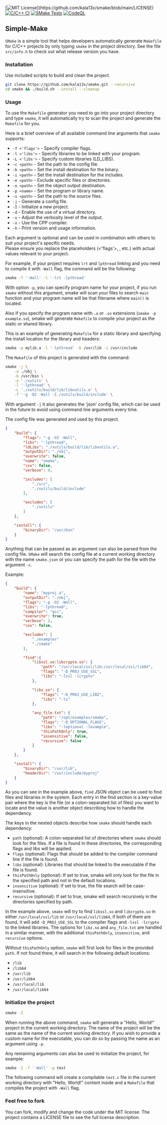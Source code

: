 [![MIT License](https://img.shields.io/badge/License-MIT-brightgreen.svg?)](https://github.com/kala13x/smake/blob/main/LICENSE)
[![C/C++ CI](https://github.com/kala13x/smake/actions/workflows/make.yml/badge.svg)](https://github.com/kala13x/smake/actions/workflows/make.yml)
[![SMake Tests](https://github.com/kala13x/smake/actions/workflows/tests.yml/badge.svg)](https://github.com/kala13x/smake/actions/workflows/tests.yml)
[![CodeQL](https://github.com/kala13x/smake/actions/workflows/codeql.yml/badge.svg)](https://github.com/kala13x/smake/actions/workflows/codeql.yml)

## Simple-Make
`SMake` is a simple tool that helps developers automatically generate `Makefile` for C/C++ projects by only typing `smake` in the project directory. See the file `src/info.h` to check out what release version you have.

### Installation
Use included scripts to build and clean the project.

```bash
git clone https://github.com/kala13x/smake.git --recursive
cd smake && ./build.sh --install --cleanup
```

### Usage
To use the `Makefile` generator you need to go into your project directory and type `smake`, it will automatically try to scan the project and generate the `Makefile` for you.

Here is a brief overview of all available command line arguments that `smake` supports:

* `-f <'flags'>` - Specify compiler flags.
* `-l <'libs'>` - Specify libraries to be linked with your program.
* `-L <'libs'>` - Specify custom libraries (LD_LIBS).
* `-c <path>` - Set the path to the config file.
* `-b <path>` - Set the install destination for the binary.
* `-i <path>` - Set the install destination for the includes.
* `-e <path>` - Exclude specific files or directories.
* `-o <path>` - Set the object output destination.
* `-p <name>` - Set the program or library name.
* `-s <path>` - Set the path to the source files.
* `-j` - Generate a config file.
* `-I` - Initialize a new project.
* `-d` - Enable the use of a virtual directory.
* `-v` - Adjust the verbosity level of the output.
* `-x` - Use the CPP compiler.
* `-h` - Print version and usage information.

Each argument is optional and can be used in combination with others to suit your project's specific needs.\
Please ensure you replace the placeholders (<'flags'>, <path>, etc.) with actual values relevant to your project.

For example, if your project requires `lrt` and `lpthread` linking and you need to compile it with `-Wall` flag, the command will be the following:
```bash
smake -f '-Wall' -l '-lrt -lpthread'
```

With option `-p`, you can specify program name for your project, if you run `smake` without this argument, smake will scan your files to search `main` function and your program name will be that filename where `main()` is located.

Also if you specify the program name with `.a` or `.so` extensions (`smake -p example.so`), smake will generate `Makefile` to compile your project as the static or shared library.

This is an example of generating `Makefile` for a static library and specifying the install location for the library and headers:
```bash
smake -p mylib.a -l '-lpthread' -b /usr/lib -i /usr/include
```

The `Makefile` of this project is generated with the command:
```bash
smake -j \
    -o ./obj \
    -b /usr/bin \
    -e './xutils' \
    -l '-lpthread' \
    -L './xutils/build/lib/libxutils.a' \
    -f '-g -O2 -Wall -I./xutils/build/include' \
```

With argument `-j` it also generates the 'json' config file, which can be used in the future to avoid using command line arguments every time.

The config file was generated and used by this project.
```json
{
    "build": {
        "flags": "-g -O2 -Wall",
        "libs": "-lpthread",
        "ldLibs": "./xutils/build/lib/libxutils.a",
        "outputDir": "./obj",
        "overwrite": false,
        "name": "smake",
        "cxx": false,
        "verbose": 0,

        "includes": [
            "./src",
            "./xutils/build/include"
        ],

        "excludes": [
            "./xutils"
        ]
    },

    "install": {
        "binaryDir": "/usr/bin"
    }
}
```

Anything that can be passed as an argument can also be parsed from the config file. `SMake` will search the config file at a current working directory with the name `smake.json` or you can specify the path for the file with the argument `-c`.

Example:
```json
{
    "build": {
        "name": "myproj.a",
        "outputDir": "./obj",
        "flags": "-g -O2 -Wall",
        "libs": "-lpthread",
        "compiler": "gcc",
        "overwrite": true,
        "verbose": 2,
        "cxx": false,

        "excludes": [
            "./examples"
            "./cmake"
        ],

        "find":{
            "libssl.so:libcrypto.so": {
                "path": "/usr/local/ssl/lib:/usr/local/ssl/lib64",
                "flags": "-D_PROJ_USE_SSL",
                "libs": "-lssl -lcrypto"
            },

            "libz.so": {
                "flags": "-D_PROJ_USE_LIBZ",
                "libs": "-lz"
            },

            "any_file.txt": {
                "path": "/opt/examples/smake",
                "flags": "-D_OPTIONAL_FLAGS",
                "libs": "-loptional -lexample",
                "thisPathOnly": true,
                "insensitive": false,
                "recursive": false
            }
        }
    },

    "install": {
        "binaryDir": "/usr/lib",
        "headerDir": "/usr/include/myproj"
    }
}
```

As you can see in the example above, `find` JSON object can be used to find files and libraries in the system. Each entry in the find section is a key-value pair where the key is the file (or a colon-separated list of files) you want to locate and the value is another object describing how to handle the dependency.

The keys in the nested objects describe how `smake` should handle each dependency:

- `path` (optional): A colon-separated list of directories where `smake` should look for the files. If a file is found in these directories, the corresponding flags and libs will be applied.
- `flags` (optional): Flags that should be added to the compiler command line if the file is found.
- `libs` (optional): Libraries that should be linked to the executable if the file is found.
- `thisPathOnly` (optional): If set to true, smake will only look for the file in the specified path and not in the default locations.
- `insensitive` (optional): If set to true, the file search will be case-insensitive.
- `recursive` (optional): If set to true, smake will search recursively in the directories specified by path.

In the example above, `smake` will try to find `libssl.so` and `libcrypto.so` in either `/usr/local/ssl/lib` or `/usr/local/ssl/lib64`, if both of them are found, it will add `-D_PROJ_USE_SSL` to the compiler flags and `-lssl -lcrypto` to the linked libraries. The options for `libz.so` and `any_file.txt` are handled in a similar manner, with the additional `thisPathOnly`, `insensitive`, and `recursive` options.

Without `thisPathOnly` option, `smake` will first look for files in the provided `path`. If not found there, it will search in the following default locations:

- `/lib`
- `/lib64`
- `/usr/lib`
- `/usr/lib64`
- `/usr/local/lib`
- `/usr/local/lib64`

### Initialize the project
```bash
smake -I
```
When running the above command, `smake` will generate a "Hello, World!" project in the current working directory. The name of the project will be the same as the name of the current working directory. If you wish to provide a custom name for the executable, you can do so by passing the name as an argument using `-p`.

Any remaining arguments can also be used to initialize the project, for example:
```bash
smake -I -f '-Wall' -p test
```
The following command will create a compilable `test.c` file in the current working directory with "Hello, World!" content inside and a `Makefile` that compiles the project with `-Wall` flag.

### Feel free to fork
You can fork, modify and change the code under the MIT license. The project contains a LICENSE file to see the full license description.
